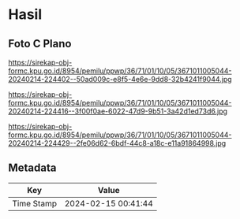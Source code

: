 # Hasil

## Foto C Plano

https://sirekap-obj-formc.kpu.go.id/8954/pemilu/ppwp/36/71/01/10/05/3671011005044-20240214-224402--50ad009c-e8f5-4e6e-9dd8-32b4241f9044.jpg

https://sirekap-obj-formc.kpu.go.id/8954/pemilu/ppwp/36/71/01/10/05/3671011005044-20240214-224416--3f00f0ae-6022-47d9-9b51-3a42d1ed73d6.jpg

https://sirekap-obj-formc.kpu.go.id/8954/pemilu/ppwp/36/71/01/10/05/3671011005044-20240214-224429--2fe06d62-6bdf-44c8-a18c-e11a91864998.jpg


## Metadata

| Key        | Value               |
| ---------- | ------------------- |
| Time Stamp | 2024-02-15 00:41:44 |



